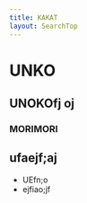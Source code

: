 ```yaml
---
title: KAKAT
layout: SearchTop
---
```

# UNKO

## UNOKOfj oj
### MORIMORI

## ufaejf;aj
  * UEfn;o
  * ejfiao;jf